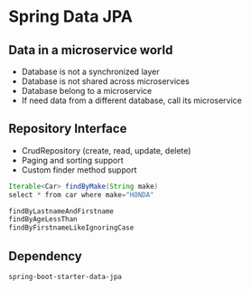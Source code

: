 # Spring Data JPA

## Data in a microservice world
* Database is not a synchronized layer
* Database is not shared across microservices
* Database belong to a microservice
* If need data from a different database, call its microservice

## Repository Interface
* CrudRepository (create, read, update, delete)
* Paging and sorting support
* Custom finder method support

```java
Iterable<Car> findByMake(String make)
select * from car where make="HONDA"

findByLastnameAndFirstname
findByAgeLessThan
findByFirstnameLikeIgnoringCase
```

## Dependency
```xml
spring-boot-starter-data-jpa
```


